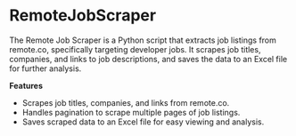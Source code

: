 # RemoteJobScraper

The Remote Job Scraper is a Python script that extracts job listings from remote.co, specifically targeting developer jobs. It scrapes job titles, companies, and links to job descriptions, and saves the data to an Excel file for further analysis.

**Features**
- Scrapes job titles, companies, and links from remote.co.
- Handles pagination to scrape multiple pages of job listings.
- Saves scraped data to an Excel file for easy viewing and analysis.


